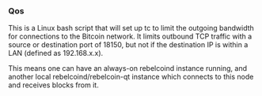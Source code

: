 ### Qos ###

This is a Linux bash script that will set up tc to limit the outgoing bandwidth for connections to the Bitcoin network. It limits outbound TCP traffic with a source or destination port of 18150, but not if the destination IP is within a LAN (defined as 192.168.x.x).

This means one can have an always-on rebelcoind instance running, and another local rebelcoind/rebelcoin-qt instance which connects to this node and receives blocks from it.
